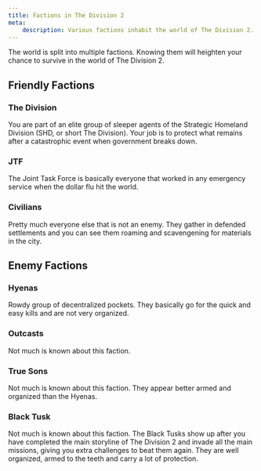 ```yaml
---
title: Factions in The Division 2
meta:
    description: Various factions inhabit the world of The Division 2. Meet them here and know why you should or shouldn't aim at them.
---
```


The world is split into multiple factions. Knowing them will heighten your chance to survive in the world of The Division 2.

## Friendly Factions

### The Division

You are part of an elite group of sleeper agents of the Strategic Homeland Division (SHD, or short The Division). Your job is to protect what remains after a catastrophic event when government breaks down.

### JTF

The Joint Task Force is basically everyone that worked in any emergency service when the dollar flu hit the world.

### Civilians

Pretty much everyone else that is not an enemy. They gather in defended settlements and you can see them roaming and scavengening for materials in the city.

## Enemy Factions

### Hyenas

Rowdy group of decentralized pockets. They basically go for the quick and easy kills and are not very organized.

### Outcasts

Not much is known about this faction.

### True Sons

Not much is known about this faction. They appear better armed and organized than the Hyenas.

### Black Tusk

Not much is known about this faction. The Black Tusks show up after you have completed the main storyline of The Division 2 and invade all the main missions, giving you extra challenges to beat them again. They are well organized, armed to the teeth and carry a lot of protection.
